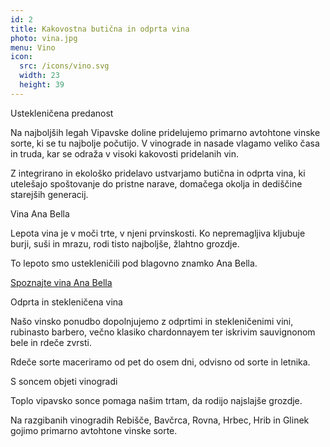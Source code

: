 ```yaml
---
id: 2
title: Kakovostna butična in odprta vina
photo: vina.jpg
menu: Vino
icon:
  src: /icons/vino.svg
  width: 23
  height: 39
---
```


<besedilo>
  <naslov>Ustekleničena predanost</naslov>

  Na najboljših legah Vipavske doline pridelujemo primarno avtohtone vinske sorte, ki se tu najbolje počutijo. V vinograde in nasade vlagamo veliko časa in truda, kar se odraža v visoki kakovosti pridelanih vin.

  Z integrirano in ekološko pridelavo ustvarjamo butična in odprta vina, ki utelešajo spoštovanje do pristne narave, domačega okolja in dediščine starejših generacij.

</besedilo>

<foto-blok foto="ana-bella-vina.jpg" poravnava="bottom">
  <naslov>Vina Ana Bella</naslov>

  Lepota vina je v moči trte, v njeni prvinskosti. Ko nepremagljiva kljubuje burji, suši in mrazu, rodi tisto najboljše, žlahtno grozdje.

  To lepoto smo ustekleničili pod blagovno znamko Ana Bella.

  <a href="https://ana-bella.si" target="_blank" class="btn">Spoznajte vina Ana Bella</a>

</foto-blok>

<foto-blok reverse foto="vino.jpg" poravnava="top" ikona="list">
  <naslov>Odprta in stekleničena vina</naslov>

  Našo vinsko ponudbo dopolnjujemo z odprtimi in stekleničenimi vini, rubinasto barbero, večno klasiko chardonnayem ter iskrivim sauvignonom bele in rdeče zvrsti.

  Rdeče sorte maceriramo od pet do osem dni, odvisno od sorte in letnika.

</foto-blok>

<foto-blok foto="vinogradi.jpg" poravnava="top" ikona="cvet">
  <naslov>S soncem objeti vinogradi</naslov>

  Toplo vipavsko sonce pomaga našim trtam, da rodijo najslajše grozdje.

  Na razgibanih vinogradih Rebišče, Bavčrca, Rovna, Hrbec, Hrib in Glinek gojimo primarno avtohtone vinske sorte.

</foto-blok>
